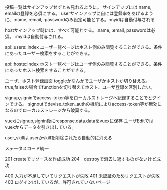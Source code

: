 投稿一覧はサインアップせずとも見れるように。
サインアップには name, emailの登録を必須にする。
userサインアップに自には登録率をあげるように、:name, :email, :passwordのみ設定可能とする。:myidは自動付与される

hostサインアップ時には、すべて可能とする。:name,  :email, passwordは必須。 :myidは自動付与される。

api::users::index
  ユーザ一覧ページはホスト側のみ閲覧することができる。条件にあったユーザー検索をすることができる。

api::hosts::index
  ホスト一覧ページはユーザ側のみ閲覧することができる。条件にあったホスト検索をすることができる。


ユーザ、ホスト登録画面
  toggleかなんかでユーザかホストか切り替える。
  true,falseの場合でfunctionを切り替えてホスト、ユーザ登録を区別したい。


signup,signinでaccess-token等をローカルストレージへ記録することでとグインできる。
signoutでdevise_token_authの機能によりaccess-token等が無効になるのでローカルストレージから破棄する。

vuexにsignup,signin後にresponse.data.dataをvuexに保存
ユーザEditではvuexからデータを引き出している。

user_skillは,userかskillを削除されたら自動的に消える



ステータスコード統一

201  createでリソースを作成成功
204　destroyで消去し返すものがないけど成功

400  入力が不足していてリクエストが失敗
401  未認証のためリクエストが失敗
403  ログインはしているが、許可されていないページ